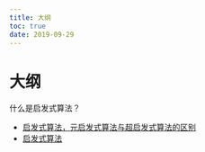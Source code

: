 ```yaml
---
title: 大纲
toc: true
date: 2019-09-29
---
```

# 大纲

什么是启发式算法？

- [启发式算法，元启发式算法与超启发式算法的区别](https://zhuanlan.zhihu.com/p/37199993)
- [启发式算法](https://www.zhihu.com/topic/19864220/hot)
